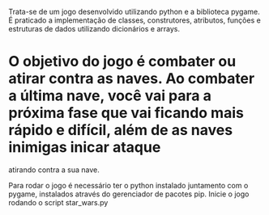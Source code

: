 Trata-se de um jogo desenvolvido utilizando python e a biblioteca pygame.
É praticado a implementação de classes, construtores, atributos, funções e estruturas de dados utilizando dicionários e arrays.

# O objetivo do jogo é combater ou atirar contra as naves. Ao combater a última nave, você vai para a próxima fase que vai ficando mais rápido e difícil, além de as naves inimigas inicar ataque
atirando contra a sua nave.

Para rodar o jogo é necessário ter o python instalado juntamento com o pygame, instalados através do gerenciador de pacotes pip.
Inicie o jogo rodando o script star_wars.py
